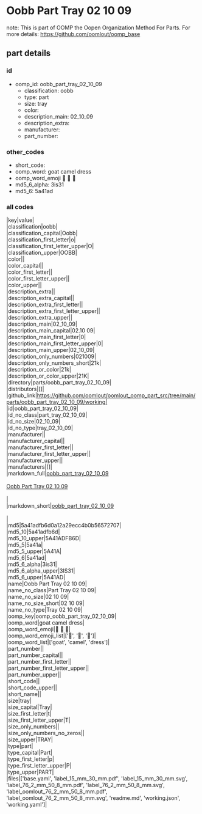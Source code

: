 # Oobb Part Tray 02 10 09  

note: This is part of OOMP the Oopen Organization Method For Parts. For more details: https://github.com/oomlout/oomp_base

##  part details





### id
* oomp_id: oobb_part_tray_02_10_09
  * classification: oobb
  * type: part
  * size: tray
  * color: 
  * description_main: 02_10_09
  * description_extra: 
  * manufacturer: 
  * part_number: 

### other_codes
* short_code: 
* oomp_word: goat camel dress
* oomp_word_emoji :goat: :camel: :dress:
* md5_6_alpha: 3is31
* md5_6: 5a41ad

### all codes 
|key|value|  
|classification|oobb|  
|classification_capital|Oobb|  
|classification_first_letter|o|  
|classification_first_letter_upper|O|  
|classification_upper|OOBB|  
|color||  
|color_capital||  
|color_first_letter||  
|color_first_letter_upper||  
|color_upper||  
|description_extra||  
|description_extra_capital||  
|description_extra_first_letter||  
|description_extra_first_letter_upper||  
|description_extra_upper||  
|description_main|02_10_09|  
|description_main_capital|02.10 09|  
|description_main_first_letter|0|  
|description_main_first_letter_upper|0|  
|description_main_upper|02_10_09|  
|description_only_numbers|021009|  
|description_only_numbers_short|21k|  
|description_or_color|21k|  
|description_or_color_upper|21K|  
|directory|parts/oobb_part_tray_02_10_09|  
|distributors|[]|  
|github_link|https://github.com/oomlout/oomlout_oomp_part_src/tree/main/parts/oobb_part_tray_02_10_09/working|  
|id|oobb_part_tray_02_10_09|  
|id_no_class|part_tray_02_10_09|  
|id_no_size|02_10_09|  
|id_no_type|tray_02_10_09|  
|manufacturer||  
|manufacturer_capital||  
|manufacturer_first_letter||  
|manufacturer_first_letter_upper||  
|manufacturer_upper||  
|manufacturers|[]|  
|markdown_full|[oobb_part_tray_02_10_09](https://github.com/oomlout/oomlout_oomp_part_src/tree/main/parts/oobb_part_tray_02_10_09/working)<br>[](https://github.com/oomlout/oomlout_oomp_part_src/tree/main/parts/oobb_part_tray_02_10_09/working)<br>[Oobb Part Tray 02 10 09](https://github.com/oomlout/oomlout_oomp_part_src/tree/main/parts/oobb_part_tray_02_10_09/working)<br><br>|  
|markdown_short|[oobb_part_tray_02_10_09](https://github.com/oomlout/oomlout_oomp_part_src/tree/main/parts/oobb_part_tray_02_10_09/working)<br><br>|  
|md5|5a41adfb6d0a12a29ecc4b0b56572707|  
|md5_10|5a41adfb6d|  
|md5_10_upper|5A41ADFB6D|  
|md5_5|5a41a|  
|md5_5_upper|5A41A|  
|md5_6|5a41ad|  
|md5_6_alpha|3is31|  
|md5_6_alpha_upper|3IS31|  
|md5_6_upper|5A41AD|  
|name|Oobb Part Tray 02 10 09|  
|name_no_class|Part Tray 02 10 09|  
|name_no_size|02 10 09|  
|name_no_size_short|02 10 09|  
|name_no_type|Tray 02 10 09|  
|oomp_key|oomp_oobb_part_tray_02_10_09|  
|oomp_word|goat camel dress|  
|oomp_word_emoji|:goat: :camel: :dress:|  
|oomp_word_emoji_list|[':goat:', ':camel:', ':dress:']|  
|oomp_word_list|['goat', 'camel', 'dress']|  
|part_number||  
|part_number_capital||  
|part_number_first_letter||  
|part_number_first_letter_upper||  
|part_number_upper||  
|short_code||  
|short_code_upper||  
|short_name||  
|size|tray|  
|size_capital|Tray|  
|size_first_letter|t|  
|size_first_letter_upper|T|  
|size_only_numbers||  
|size_only_numbers_no_zeros||  
|size_upper|TRAY|  
|type|part|  
|type_capital|Part|  
|type_first_letter|p|  
|type_first_letter_upper|P|  
|type_upper|PART|  
|files|['base.yaml', 'label_15_mm_30_mm.pdf', 'label_15_mm_30_mm.svg', 'label_76_2_mm_50_8_mm.pdf', 'label_76_2_mm_50_8_mm.svg', 'label_oomlout_76_2_mm_50_8_mm.pdf', 'label_oomlout_76_2_mm_50_8_mm.svg', 'readme.md', 'working.json', 'working.yaml']|  
